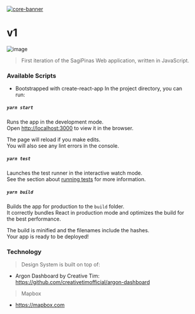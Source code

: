 [![core-banner](https://mist.now.sh/mist/v1-banner.png)]()
# v1
![image](https://forthebadge.com/images/featured/featured-built-with-love.svg)
> First iteration of the SagiPinas Web application, written in JavaScript.

### Available Scripts
- Bootstrapped with create-react-app
In the project directory, you can run:

##### `yarn start`

Runs the app in the development mode.<br />
Open [http://localhost:3000](http://localhost:3000) to view it in the browser.

The page will reload if you make edits.<br />
You will also see any lint errors in the console.

##### `yarn test`

Launches the test runner in the interactive watch mode.<br />
See the section about [running tests](https://facebook.github.io/create-react-app/docs/running-tests) for more information.

##### `yarn build`

Builds the app for production to the `build` folder.<br />
It correctly bundles React in production mode and optimizes the build for the best performance.

The build is minified and the filenames include the hashes.<br />
Your app is ready to be deployed!

### Technology

> Design System is built on top of:
- Argon Dashboard by Creative Tim: https://github.com/creativetimofficial/argon-dashboard
> Mapbox
- https://mapbox.com






